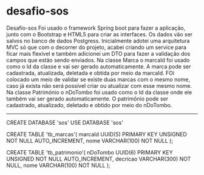 # desafio-sos
Desafio-sos
Foi usado o framework Spring boot para fazer a aplicação, junto com o Bootstrap e HTML5 para criar as interfaces. Os dados vão ser salvos no banco de dados Postgress.
Inicialmente adotei uma arquitetura MVC só que com o decorrer do projeto, acabei criando um service para ficar mais flexível e também adicionei um DTO para fazer a
validação dos campos que estão sendo enviados.
Na classe Marca o marcaId foi usado como o Id da classe e vai ser gerado automaticamente. A marca pode ser cadastrada, atualizada, deletada e obtida por meio da marcaId.  FOi colocado um meio de 
validar se existe duas marcas com o mesmo nome, caso já exista não será possível criar ou atualizar com esse mesmo nome.
Na classe Património o nDoTombo foi usado como o Id da classe onde ele também vai ser gerado automaticamente. O patrimônio pode ser cadastrado, atualizado, deletado e
obtido por meio do nDoTombo.

--------------------------------------------------------------
CREATE DATABASE 'sos'
USE DATABASE 'sos'

CREATE TABLE 'tb_marcas'(
marcaId UUID(5) PRIMARY KEY UNSIGNED NOT NULL AUTO_INCREMENT,
nome VARCHAR(100) NOT NULL
);

CREATE TABLE 'tb_patrimonio'(
nDoTombo UUID(6) PRIMARY KEY UNSIGNED NOT NULL AUTO_INCREMENT, 
decricao VARCHAR(300) NOT NULL,
nome VARCHAR(100) NOT NULL
);
